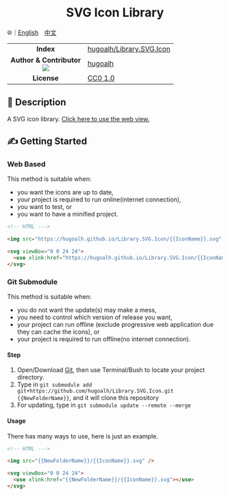 # <div align="center">SVG Icon Library</div>

🌐｜<a href="./README.md">English</a>　<a href="./README.zh-hant.md">中文</a>

<table>
  <tr>
    <td align="center"><strong>Index</strong></td>
    <td><a href="https://github.com/hugoalh/Library.SVG.Icon">hugoalh/Library.SVG.Icon</a></td>
  </tr>
  <tr>
    <td align="center">
      <strong>Author & Contributor</strong><br />
      <img src="https://img.shields.io/github/contributors/hugoalh/Library.SVG.Icon?color=000000&label=%20" />
    </td>
    <td><a href="https://github.com/hugoalh">hugoalh</a></td>
  </tr>
  <tr>
    <td align="center"><strong>License</strong></td>
    <td>
      <a href="../LICENSE.md">CC0 1.0</a>
    </td>
  </tr>
</table>

## 📜 Description

A SVG icon library. <a href="https://hugoalh.github.io/Library.SVG.Icon">Click here to use the web view.</a>

## ✍ Getting Started

### Web Based

This method is suitable when:

- you want the icons are up to date, 
- your project is required to run online(internet connection),
- you want to test, or
- you want to have a minified project.

```html
<!-- HTML --->

<img src="https://hugoalh.github.io/Library.SVG.Icon/{{IconName}}.svg" />

<svg viewBox="0 0 24 24">
  <use xlink:href="https://hugoalh.github.io/Library.SVG.Icon/{{IconName}}.svg"></use>
</svg>
```

### Git Submodule

This method is suitable when:

- you do not want the update(s) may make a mess,
- you need to control which version of release you want,
- your project can run offline (exclude progressive web application due they can cache the icons), or
- your project is required to run offline(no internet connection).

#### Step

<ol>
  <li>Open/Download <a href="https://git-scm.com/">Git</a>, then use Terminal/Bush to locate your project directory.</li>
  <li>Type in <code>git submodule add git+https://github.com/hugoalh/Library.SVG.Icon.git {{NewFolderName}}</code>, and it will clone this repository</li>
  <li>For updating, type in <code>git submodule update --remote --merge</code></li>
</ol>

#### Usage

There has many ways to use, here is just an example.

```html
<!-- HTML --->

<img src="{{NewFolderName}}/{{IconName}}.svg" />

<svg viewBox="0 0 24 24">
  <use xlink:href="{{NewFolderName}}/{{IconName}}.svg"></use>
</svg>
```
